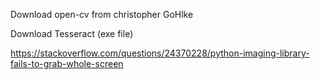 Download open-cv from christopher GoHlke

Download Tesseract (exe file)

https://stackoverflow.com/questions/24370228/python-imaging-library-fails-to-grab-whole-screen

